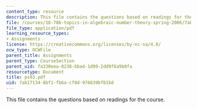 ```yaml
---
content_type: resource
description: This file contains the questions based on readings for the course.
file: /courses/18-786-topics-in-algebraic-number-theory-spring-2006/7ab171348bf1fb6acf8d976839bfb1bd_ps03.pdf
file_type: application/pdf
learning_resource_types:
- Assignments
license: https://creativecommons.org/licenses/by-nc-sa/4.0/
ocw_type: OCWFile
parent_title: Assignments
parent_type: CourseSection
parent_uid: fa330eea-0238-bbad-1d99-2dd9f6a9b0fa
resourcetype: Document
title: ps03.pdf
uid: 7ab17134-8bf1-fb6a-cf8d-976839bfb1bd
---
```

This file contains the questions based on readings for the course.